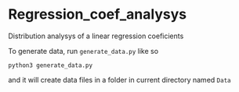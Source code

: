 # Regression_coef_analysys
Distribution analysys of a linear regression coeficients

To generate data, run `generate_data.py` like so

```
python3 generate_data.py
```

and it will create data files in a folder in current directory named `Data`
